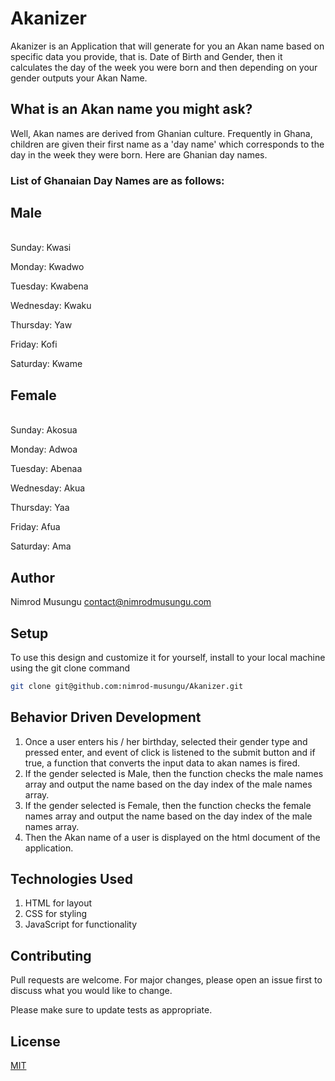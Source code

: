 # Akanizer

Akanizer is an Application that will generate for you an Akan name based on specific data you provide, that is. Date of Birth and Gender, then it calculates the day of the week you were born and then depending on your gender outputs your Akan Name. 

## What is an Akan name you might ask?

Well, Akan names are derived from Ghanian culture. Frequently in Ghana, children are given their first name as a 'day name' which corresponds to the day in the week they were born. Here are Ghanian day names.

### List of Ghanaian Day Names are as follows:

<strong><h2>Male</h2></strong><br>
Sunday: Kwasi

Monday: Kwadwo

Tuesday: Kwabena

Wednesday: Kwaku

Thursday:  Yaw

Friday: Kofi

Saturday: Kwame

<strong><h2>Female</h2></strong><br>
Sunday: Akosua

Monday: Adwoa

Tuesday: Abenaa

Wednesday: Akua

Thursday:  Yaa

Friday: Afua

Saturday: Ama

## Author

Nimrod Musungu
contact@nimrodmusungu.com

## Setup

To use this design and customize it for yourself, install to your local machine using the git clone command

```bash
git clone git@github.com:nimrod-musungu/Akanizer.git
```

## Behavior Driven Development

1. Once a user enters his / her birthday, selected their gender type and pressed enter, and event of click is listened to the submit button and if true, a function that converts the input data to akan names is fired.
2. If the gender selected is Male, then the function checks the male names array and output the name based on the day index of the male names array.
2. If the gender selected is Female, then the function checks the female names array and output the name based on the day index of the male names array.
3. Then the Akan name of a user is displayed on the html document of the application.

## Technologies Used 

1. HTML for layout
2. CSS for styling
3. JavaScript for functionality

## Contributing
Pull requests are welcome. For major changes, please open an issue first to discuss what you would like to change.

Please make sure to update tests as appropriate.

## License
[MIT](https://choosealicense.com/licenses/mit/)